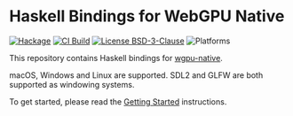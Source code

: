 # Haskell Bindings for WebGPU Native

[![Hackage][hackage-shield]][hackage]
[![CI Build][github-ci-shield]][github-ci]
[![License BSD-3-Clause][license-shield]][license]
![Platforms][platform-shield]

[hackage]: http://hackage.haskell.org/package/wgpu-hs
[hackage-shield]: https://img.shields.io/hackage/v/wgpu-hs.svg?logo=haskell
[github-ci]: https://github.com/lancelet/wgpu-hs/actions
[github-ci-shield]: https://github.com/lancelet/wgpu-hs/actions/workflows/ci.yml/badge.svg
[license]: https://github.com/lancelet/wgpu-hs/blob/master/LICENSE
[license-shield]: https://img.shields.io/badge/license-BSD--3--Clause-green.svg
[platform-shield]: https://img.shields.io/badge/platform-macos%20%7C%20linux%20%7C%20windows-blue

This repository contains Haskell bindings for
[wgpu-native](https://github.com/gfx-rs/wgpu-native).

macOS, Windows and Linux are supported. SDL2 and GLFW are both supported as
windowing systems.

To get started, please read the [Getting Started](GettingStarted.md)
instructions.
